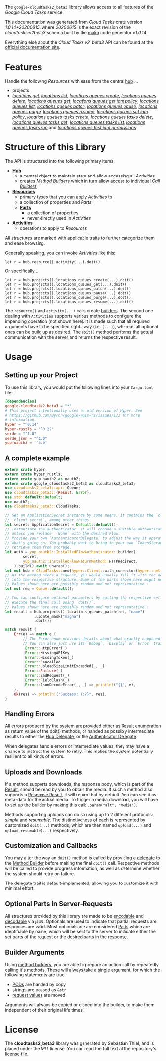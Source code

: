 <!---
DO NOT EDIT !
This file was generated automatically from 'src/mako/api/README.md.mako'
DO NOT EDIT !
-->
The `google-cloudtasks2_beta3` library allows access to all features of the *Google Cloud Tasks* service.

This documentation was generated from *Cloud Tasks* crate version *1.0.14+20200615*, where *20200615* is the exact revision of the *cloudtasks:v2beta3* schema built by the [mako](http://www.makotemplates.org/) code generator *v1.0.14*.

Everything else about the *Cloud Tasks* *v2_beta3* API can be found at the
[official documentation site](https://cloud.google.com/tasks/).
# Features

Handle the following *Resources* with ease from the central [hub](https://docs.rs/google-cloudtasks2_beta3/1.0.14+20200615/google_cloudtasks2_beta3/CloudTasks) ... 

* projects
 * [*locations get*](https://docs.rs/google-cloudtasks2_beta3/1.0.14+20200615/google_cloudtasks2_beta3/api::ProjectLocationGetCall), [*locations list*](https://docs.rs/google-cloudtasks2_beta3/1.0.14+20200615/google_cloudtasks2_beta3/api::ProjectLocationListCall), [*locations queues create*](https://docs.rs/google-cloudtasks2_beta3/1.0.14+20200615/google_cloudtasks2_beta3/api::ProjectLocationQueueCreateCall), [*locations queues delete*](https://docs.rs/google-cloudtasks2_beta3/1.0.14+20200615/google_cloudtasks2_beta3/api::ProjectLocationQueueDeleteCall), [*locations queues get*](https://docs.rs/google-cloudtasks2_beta3/1.0.14+20200615/google_cloudtasks2_beta3/api::ProjectLocationQueueGetCall), [*locations queues get iam policy*](https://docs.rs/google-cloudtasks2_beta3/1.0.14+20200615/google_cloudtasks2_beta3/api::ProjectLocationQueueGetIamPolicyCall), [*locations queues list*](https://docs.rs/google-cloudtasks2_beta3/1.0.14+20200615/google_cloudtasks2_beta3/api::ProjectLocationQueueListCall), [*locations queues patch*](https://docs.rs/google-cloudtasks2_beta3/1.0.14+20200615/google_cloudtasks2_beta3/api::ProjectLocationQueuePatchCall), [*locations queues pause*](https://docs.rs/google-cloudtasks2_beta3/1.0.14+20200615/google_cloudtasks2_beta3/api::ProjectLocationQueuePauseCall), [*locations queues purge*](https://docs.rs/google-cloudtasks2_beta3/1.0.14+20200615/google_cloudtasks2_beta3/api::ProjectLocationQueuePurgeCall), [*locations queues resume*](https://docs.rs/google-cloudtasks2_beta3/1.0.14+20200615/google_cloudtasks2_beta3/api::ProjectLocationQueueResumeCall), [*locations queues set iam policy*](https://docs.rs/google-cloudtasks2_beta3/1.0.14+20200615/google_cloudtasks2_beta3/api::ProjectLocationQueueSetIamPolicyCall), [*locations queues tasks create*](https://docs.rs/google-cloudtasks2_beta3/1.0.14+20200615/google_cloudtasks2_beta3/api::ProjectLocationQueueTaskCreateCall), [*locations queues tasks delete*](https://docs.rs/google-cloudtasks2_beta3/1.0.14+20200615/google_cloudtasks2_beta3/api::ProjectLocationQueueTaskDeleteCall), [*locations queues tasks get*](https://docs.rs/google-cloudtasks2_beta3/1.0.14+20200615/google_cloudtasks2_beta3/api::ProjectLocationQueueTaskGetCall), [*locations queues tasks list*](https://docs.rs/google-cloudtasks2_beta3/1.0.14+20200615/google_cloudtasks2_beta3/api::ProjectLocationQueueTaskListCall), [*locations queues tasks run*](https://docs.rs/google-cloudtasks2_beta3/1.0.14+20200615/google_cloudtasks2_beta3/api::ProjectLocationQueueTaskRunCall) and [*locations queues test iam permissions*](https://docs.rs/google-cloudtasks2_beta3/1.0.14+20200615/google_cloudtasks2_beta3/api::ProjectLocationQueueTestIamPermissionCall)




# Structure of this Library

The API is structured into the following primary items:

* **[Hub](https://docs.rs/google-cloudtasks2_beta3/1.0.14+20200615/google_cloudtasks2_beta3/CloudTasks)**
    * a central object to maintain state and allow accessing all *Activities*
    * creates [*Method Builders*](https://docs.rs/google-cloudtasks2_beta3/1.0.14+20200615/google_cloudtasks2_beta3/client::MethodsBuilder) which in turn
      allow access to individual [*Call Builders*](https://docs.rs/google-cloudtasks2_beta3/1.0.14+20200615/google_cloudtasks2_beta3/client::CallBuilder)
* **[Resources](https://docs.rs/google-cloudtasks2_beta3/1.0.14+20200615/google_cloudtasks2_beta3/client::Resource)**
    * primary types that you can apply *Activities* to
    * a collection of properties and *Parts*
    * **[Parts](https://docs.rs/google-cloudtasks2_beta3/1.0.14+20200615/google_cloudtasks2_beta3/client::Part)**
        * a collection of properties
        * never directly used in *Activities*
* **[Activities](https://docs.rs/google-cloudtasks2_beta3/1.0.14+20200615/google_cloudtasks2_beta3/client::CallBuilder)**
    * operations to apply to *Resources*

All *structures* are marked with applicable traits to further categorize them and ease browsing.

Generally speaking, you can invoke *Activities* like this:

```Rust,ignore
let r = hub.resource().activity(...).doit()
```

Or specifically ...

```ignore
let r = hub.projects().locations_queues_create(...).doit()
let r = hub.projects().locations_queues_get(...).doit()
let r = hub.projects().locations_queues_patch(...).doit()
let r = hub.projects().locations_queues_pause(...).doit()
let r = hub.projects().locations_queues_purge(...).doit()
let r = hub.projects().locations_queues_resume(...).doit()
```

The `resource()` and `activity(...)` calls create [builders][builder-pattern]. The second one dealing with `Activities` 
supports various methods to configure the impending operation (not shown here). It is made such that all required arguments have to be 
specified right away (i.e. `(...)`), whereas all optional ones can be [build up][builder-pattern] as desired.
The `doit()` method performs the actual communication with the server and returns the respective result.

# Usage

## Setting up your Project

To use this library, you would put the following lines into your `Cargo.toml` file:

```toml
[dependencies]
google-cloudtasks2_beta3 = "*"
# This project intentionally uses an old version of Hyper. See
# https://github.com/Byron/google-apis-rs/issues/173 for more
# information.
hyper = "^0.14"
hyper-rustls = "^0.22"
serde = "^1.0"
serde_json = "^1.0"
yup-oauth2 = "^5.0"
```

## A complete example

```Rust
extern crate hyper;
extern crate hyper_rustls;
extern crate yup_oauth2 as oauth2;
extern crate google_cloudtasks2_beta3 as cloudtasks2_beta3;
use cloudtasks2_beta3::api::Queue;
use cloudtasks2_beta3::{Result, Error};
use std::default::Default;
use oauth2;
use cloudtasks2_beta3::CloudTasks;

// Get an ApplicationSecret instance by some means. It contains the `client_id` and 
// `client_secret`, among other things.
let secret: ApplicationSecret = Default::default();
// Instantiate the authenticator. It will choose a suitable authentication flow for you, 
// unless you replace  `None` with the desired Flow.
// Provide your own `AuthenticatorDelegate` to adjust the way it operates and get feedback about 
// what's going on. You probably want to bring in your own `TokenStorage` to persist tokens and
// retrieve them from storage.
let auth = yup_oauth2::InstalledFlowAuthenticator::builder(
        secret,
        yup_oauth2::InstalledFlowReturnMethod::HTTPRedirect,
    ).build().await.unwrap();
let mut hub = CloudTasks::new(hyper::Client::with_connector(hyper::net::HttpsConnector::new(hyper_rustls::TlsClient::new())), auth);
// As the method needs a request, you would usually fill it with the desired information
// into the respective structure. Some of the parts shown here might not be applicable !
// Values shown here are possibly random and not representative !
let mut req = Queue::default();

// You can configure optional parameters by calling the respective setters at will, and
// execute the final call using `doit()`.
// Values shown here are possibly random and not representative !
let result = hub.projects().locations_queues_patch(req, "name")
             .update_mask("magna")
             .doit();

match result {
    Err(e) => match e {
        // The Error enum provides details about what exactly happened.
        // You can also just use its `Debug`, `Display` or `Error` traits
         Error::HttpError(_)
        |Error::MissingAPIKey
        |Error::MissingToken(_)
        |Error::Cancelled
        |Error::UploadSizeLimitExceeded(_, _)
        |Error::Failure(_)
        |Error::BadRequest(_)
        |Error::FieldClash(_)
        |Error::JsonDecodeError(_, _) => println!("{}", e),
    },
    Ok(res) => println!("Success: {:?}", res),
}

```
## Handling Errors

All errors produced by the system are provided either as [Result](https://docs.rs/google-cloudtasks2_beta3/1.0.14+20200615/google_cloudtasks2_beta3/client::Result) enumeration as return value of
the doit() methods, or handed as possibly intermediate results to either the 
[Hub Delegate](https://docs.rs/google-cloudtasks2_beta3/1.0.14+20200615/google_cloudtasks2_beta3/client::Delegate), or the [Authenticator Delegate](https://docs.rs/yup-oauth2/*/yup_oauth2/trait.AuthenticatorDelegate.html).

When delegates handle errors or intermediate values, they may have a chance to instruct the system to retry. This 
makes the system potentially resilient to all kinds of errors.

## Uploads and Downloads
If a method supports downloads, the response body, which is part of the [Result](https://docs.rs/google-cloudtasks2_beta3/1.0.14+20200615/google_cloudtasks2_beta3/client::Result), should be
read by you to obtain the media.
If such a method also supports a [Response Result](https://docs.rs/google-cloudtasks2_beta3/1.0.14+20200615/google_cloudtasks2_beta3/client::ResponseResult), it will return that by default.
You can see it as meta-data for the actual media. To trigger a media download, you will have to set up the builder by making
this call: `.param("alt", "media")`.

Methods supporting uploads can do so using up to 2 different protocols: 
*simple* and *resumable*. The distinctiveness of each is represented by customized 
`doit(...)` methods, which are then named `upload(...)` and `upload_resumable(...)` respectively.

## Customization and Callbacks

You may alter the way an `doit()` method is called by providing a [delegate](https://docs.rs/google-cloudtasks2_beta3/1.0.14+20200615/google_cloudtasks2_beta3/client::Delegate) to the 
[Method Builder](https://docs.rs/google-cloudtasks2_beta3/1.0.14+20200615/google_cloudtasks2_beta3/client::CallBuilder) before making the final `doit()` call. 
Respective methods will be called to provide progress information, as well as determine whether the system should 
retry on failure.

The [delegate trait](https://docs.rs/google-cloudtasks2_beta3/1.0.14+20200615/google_cloudtasks2_beta3/client::Delegate) is default-implemented, allowing you to customize it with minimal effort.

## Optional Parts in Server-Requests

All structures provided by this library are made to be [encodable](https://docs.rs/google-cloudtasks2_beta3/1.0.14+20200615/google_cloudtasks2_beta3/client::RequestValue) and 
[decodable](https://docs.rs/google-cloudtasks2_beta3/1.0.14+20200615/google_cloudtasks2_beta3/client::ResponseResult) via *json*. Optionals are used to indicate that partial requests are responses 
are valid.
Most optionals are are considered [Parts](https://docs.rs/google-cloudtasks2_beta3/1.0.14+20200615/google_cloudtasks2_beta3/client::Part) which are identifiable by name, which will be sent to 
the server to indicate either the set parts of the request or the desired parts in the response.

## Builder Arguments

Using [method builders](https://docs.rs/google-cloudtasks2_beta3/1.0.14+20200615/google_cloudtasks2_beta3/client::CallBuilder), you are able to prepare an action call by repeatedly calling it's methods.
These will always take a single argument, for which the following statements are true.

* [PODs][wiki-pod] are handed by copy
* strings are passed as `&str`
* [request values](https://docs.rs/google-cloudtasks2_beta3/1.0.14+20200615/google_cloudtasks2_beta3/client::RequestValue) are moved

Arguments will always be copied or cloned into the builder, to make them independent of their original life times.

[wiki-pod]: http://en.wikipedia.org/wiki/Plain_old_data_structure
[builder-pattern]: http://en.wikipedia.org/wiki/Builder_pattern
[google-go-api]: https://github.com/google/google-api-go-client

# License
The **cloudtasks2_beta3** library was generated by Sebastian Thiel, and is placed 
under the *MIT* license.
You can read the full text at the repository's [license file][repo-license].

[repo-license]: https://github.com/Byron/google-apis-rsblob/master/LICENSE.md
